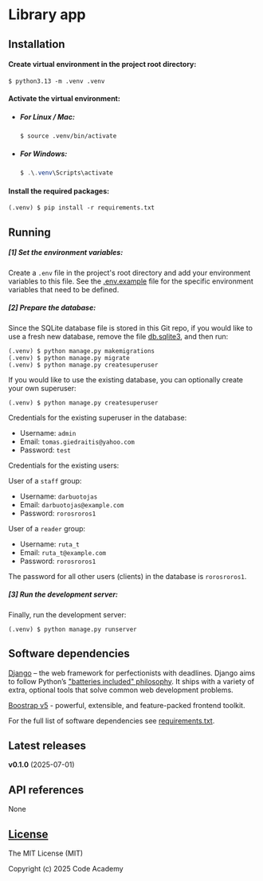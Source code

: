 
# Library app

## Installation

#### Create virtual environment in the project root directory:

```Shell
$ python3.13 -m .venv .venv
```

#### Activate the virtual environment:

- ##### For Linux / Mac:

  ```Shell
  $ source .venv/bin/activate
  ```

- ##### For Windows:
  ```PowerShell
  $ .\.venv\Scripts\activate
  ```

#### Install the required packages:

```Shell
(.venv) $ pip install -r requirements.txt
```

## Running

##### [1] Set the environment variables:

Create a `.env` file in the project's root directory and add your 
environment variables to this file. See the [.env.example](.env.example)
file for the specific environment variables that need to be defined.

##### [2] Prepare the database:

Since the SQLite database file is stored in this Git repo, if you would like to
use a fresh new database, remove the file [db.sqlite3](db.sqlite3), 
and then run:

```Shell
(.venv) $ python manage.py makemigrations
(.venv) $ python manage.py migrate
(.venv) $ python manage.py createsuperuser
```

If you would like to use the existing database, you can optionally create your
own superuser:

```Shell
(.venv) $ python manage.py createsuperuser
```

Credentials for the existing superuser in the database:

- Username: `admin`
- Email: `tomas.giedraitis@yahoo.com`
- Password: `test`

Credentials for the existing users:

User of a `staff` group:

- Username: `darbuotojas`
- Email: `darbuotojas@example.com`
- Password: `rorosroros1`

User of a `reader` group:

- Username: `ruta_t`
- Email: `ruta_t@example.com`
- Password: `rorosroros1`
 
The password for all other users (clients) in the database is `rorosroros1`.

##### [3] Run the development server:

Finally, run the development server:

```Shell
(.venv) $ python manage.py runserver
```

## Software dependencies

[Django](https://www.djangoproject.com/) – the web framework for perfectionists
with deadlines. Django aims to follow Python’s
["batteries included" philosophy](https://docs.python.org/3/tutorial/stdlib.html#tut-batteries-included).
It ships with a variety of extra, optional tools that solve common web
development problems.

[Boostrap v5](https://getbootstrap.com/) - powerful, extensible, and
feature-packed frontend toolkit.

For the full list of software dependencies see
[requirements.txt](requirements.txt).

## Latest releases

**v0.1.0** (2025-07-01)

## API references

None

## [License](LICENSE)

The MIT License (MIT)

Copyright (c) 2025 Code Academy
